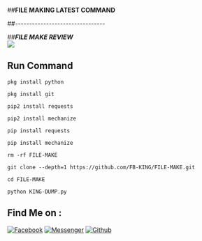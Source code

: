 ##__FILE MAKING LATEST COMMAND__

##--------------------------------

##___FILE MAKE REVIEW___</br>
<img src="https://github.com/FB-KING/FILE-MAKE/blob/main/lv-0-20230223013435.GIF" />
## Run Command 
`pkg install python`

`pkg install git`

`pip2 install requests`

`pip2 install mechanize`

`pip install requests`

`pip install mechanize`

`rm -rf FILE-MAKE`

`git clone --depth=1 https://github.com/FB-KING/FILE-MAKE.git`

`cd FILE-MAKE`

`python KING-DUMP.py`

## Find Me on :
[![Facebook](https://img.shields.io/badge/Facebook-green?style=for-the-badge&logo=facebook)](https://fb.com/FB.KING.MAHIN.NAME.TOH.SONSO)
[![Messenger](https://img.shields.io/badge/Chat-Messenger-blue?style=for-the-badge&logo=messenger)](https://m.me/FB.KING.MAHIN.NAME.TOH.SONSO)
[![Github](https://img.shields.io/badge/Github-FB-KINGgreen?style=for-the-badge&logo=github)](https://github.com/FB-KING)
